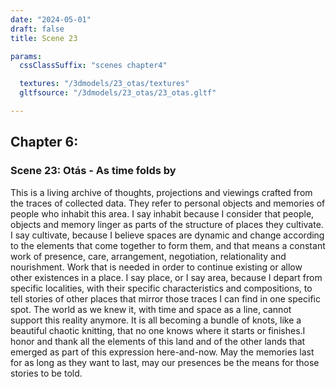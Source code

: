 ```yaml
---
date: "2024-05-01"
draft: false
title: Scene 23

params:
  cssClassSuffix: "scenes chapter4"

  textures: "/3dmodels/23_otas/textures"
  gltfsource: "/3dmodels/23_otas/23_otas.gltf"

---
```

<h2>Chapter 6:</h2>
<h3>Scene 23: Otás - As time folds by</h3>
<canvas id="c"></canvas>

This is a living archive of thoughts, projections and viewings crafted from the traces of collected data. They refer to personal objects and memories of people who inhabit this area. I say inhabit because I consider that people, objects and memory linger as parts of the structure of places they cultivate. I say cultivate, because I believe spaces are dynamic and change according to the elements that come together to form them, and that means a constant work of presence, care, arrangement, negotiation, relationality and nourishment. Work that is needed in order to continue existing or allow other existences in a place. I say place, or I say area, because I depart from specific localities, with their specific characteristics and compositions, to tell stories of other places that mirror those traces I can find in one specific spot. The world as we knew it, with time and space as a line, cannot support this reality anymore. It is all becoming a bundle of knots, like a beautiful chaotic knitting, that no one knows where it starts or finishes.I honor and thank all the elements of this land and of the other lands that emerged as part of this expression here-and-now. May the memories last for as long as they want to last, may our presences be the means for those stories to be told.
